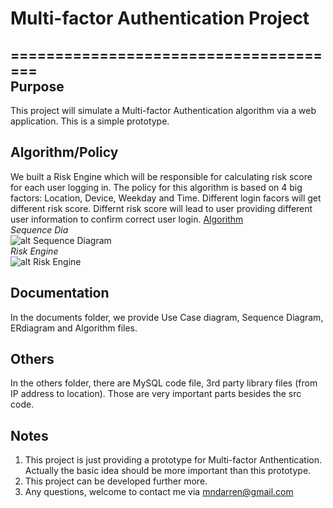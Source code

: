 # Multi-factor Authentication Project
======================================<br/>
Purpose
--------
This project will simulate a Multi-factor Authentication algorithm via a  web application. This is a simple prototype.

Algorithm/Policy
----------------
We built a Risk Engine which will be responsible for calculating risk score  for each user logging in. The policy for this algorithm is based on  4 big factors: Location, Device, Weekday and Time. Different login facors will get different risk score. Differnt risk score will lead to user providing different user information to confirm correct user login.
[Algorithm](https://github.com/mndarren/Multi-factor-Authentication/blob/master/documents/algorithmPolicy.pdf)<br/>
*Sequence Dia*<br/>
![alt Sequence Diagram](https://github.com/mndarren/Multi-factor-Authentication/blob/master/documents/SequenceDia.PNG)<br/>
*Risk Engine*<br/>
![alt Risk Engine](https://github.com/mndarren/Multi-factor-Authentication/blob/master/documents/RiskEngine.PNG)

Documentation
--------------
In the documents folder, we provide Use Case diagram, Sequence Diagram, ERdiagram and Algorithm files.

Others
---------
In the others folder, there are MySQL code file, 3rd party library files (from IP address to location). Those are very important parts besides the src code.

Notes
-------
1. This project is just providing a prototype for Multi-factor Anthentication.  
Actually the basic idea should be more important than this prototype.  
2. This project can be developed further more.
3. Any questions, welcome to contact me via mndarren@gmail.com
